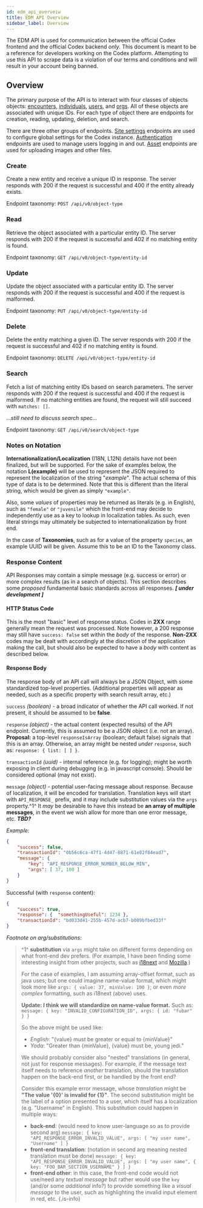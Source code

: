 ```yaml
---
id: edm_api_overveiw
title: EDM API Overview
sidebar_label: Overview
---
```


The EDM API is used for communication between the official Codex frontend and the official Codex backend _only_. This document is meant to be a reference for developers working on the Codex platform. Attempting to use this API to scrape data is a violation of our terms and conditions and will result in your account being banned. 

## Overview
The primary purpose of the API is to interact with four classes of objects objects: [encounters](/docs/developers/edmapi/encounter), [individuals](/docs/developers/edmapi/individual), [users](/docs/developers/edmapi/user), and [orgs](/docs/developers/edmapi/org). All of these objects are associated with unique IDs. For each type of object there are endpoints for creation, reading, updating, deletion, and search.

There are three other groups of endpoints. [Site settings](/docs/developers/edmapi/site_settings) endpoints are used to configure global settings for the Codex instance. [Authentication](/docs/developers/edmapi/authentication) endpoints are used to manage users logging in and out. [Asset](/docs/developers/edmapi/assets) endpoints are used for uploading images and other files.

### Create
Create a new entity and receive a unique ID in response. The server responds with 200 if the request is successful and 400 if the entity already exists.

Endpoint taxonomy: `POST /api/v0/object-type`

### Read
Retrieve the object associated with a particular entity ID. The server responds with 200 if the request is successful and 402 if no matching entity is found.

Endpoint taxonomy: `GET /api/v0/object-type/entity-id`

### Update
Update the object associated with a particular entity ID. The server responds with 200 if the request is successful and 400 if the request is malformed. 

Endpoint taxonomy: `PUT /api/v0/object-type/entity-id`

### Delete
Delete the entity matching a given ID. The server responds with 200 if the request is successful and 402 if no matching entity is found.

Endpoint taxonomy: `DELETE /api/v0/object-type/entity-id`

### Search
Fetch a list of matching entity IDs based on search parameters. The server responds with 200 if the request is successful and 400 if the request is malformed. If no matching entities are found, the request will still succeed with `matches: []`.

*...still need to discuss search spec...*

Endpoint taxonomy: `GET /api/v0/search/object-type`

### Notes on Notation

**Internationalization/Localization** (I18N, L12N) details have not been finalized, but will be supported.  For the sake of examples below, the notation **L(example)** will be used to represent the JSON required to represent the localization of the string "*example*".  The actual schema of this type of data is to be determined.  Note that this is different than the literal string, which would be given as simply `"example"`.

Also, some *values* of properties may be returned as literals (e.g. in English), such as `"female"` or `"juvenile"` which the front-end may decide to independently use as a key to lookup in localization tables.  As such, even literal strings may ultimately be subjected to internationalization by front end.

In the case of **Taxonomies**, such as for a value of the property `species`, an example UUID will be given.  Assume this to be an ID to the Taxonomy class.

### Response Content

API Responses may contain a simple message (e.g. success or error) or more complex results (as in a search of objects).  This section describes some *proposed* fundamental basic standards across all responses.  ***[ under development ]***

#### HTTP Status Code
This is the most "basic" level of response status.  Codes in **2XX** range generally mean the request was processed.  Note however, a 200 response may still have `success: false` set within the *body* of the response.  **Non-2XX** codes may be dealt with accordingly at the discretion of the application making the call, but should also be expected to have a *body* with content as described below.

#### Response Body
The response body of an API call will always be a JSON Object, with some standardized top-level properties.  (Additional properties will appear as needed, such as a specific property with search result array, etc.)

`success` *(boolean)* - a broad indicator of whether the API call worked.  If not present, it should be assumed to be **false**.

`response` *(object)* - the actual content (expected results) of the API endpoint.  Currently, this is assumed to be a JSON object (i.e. not an array).  **Proposal:** a top-level `responseIsArray` (boolean; default false) signals that this is an array.  Otherwise, an array might be nested *under* `response`, such as:  `response: { list: [ ] }`.

`transactionId` *(uuid)* - internal reference (e.g. for logging); might be worth exposing in client during debugging (e.g. in javascript console). Should be considered optional (may not exist).

`message` *(object)* - potential user-facing message about response.  Because of localization, it will be encoded for translation.  Translation keys will start with `API_RESPONSE_` prefix, and it may include substitution values via the `args` property.^1^  It *may* be desirable to have this instead be **an array of multiple messages**, in the event we wish allow for more than one error message, etc.  ***TBD?***

*Example:*

```json
{
    "success": false,
    "transactionId": "0b56c6ca-47f1-4d47-8871-61e82f84ead7",
    "message": {
        "key": "API_RESPONSE_ERROR_NUMBER_BELOW_MIN",
        "args": [ 37, 100 ]
    }
}
```
Successful (with `response` content):
```json
{
    "success": true,
    "response": {  "somethingUseful": 1234 },
    "transactionId": "bd033d41-255b-457d-acb7-b009bfbed33f"
}
```

*Footnote on arg/substitutions:*
> ^1^ **substitution** via `args` might take on different forms depending on what front-end dev prefers.  (For example, I have been finding some interesting insight from other projects, such as [i18next](https://www.i18next.com/translation-function/formatting) and [Mozilla](https://developer.mozilla.org/en-US/docs/Mozilla/Add-ons/WebExtensions/Internationalization).)
>
> For the case of examples, I am assuming array-offset format, such as java uses; but one could imagine name-value format, which might look more like `args: { value: 37, minValue: 100 }`; or even *more complex* formatting, such as i18next (above) uses.
>
> **Update: I think we will standardize on name-value format.** Such as: `message: { key: "INVALID_CONFIGURATION_ID", args: { id: "fubar" } }`
>
> So the above might be used like:
> - *English*: "{value} must be greater or equal to {minValue}"
> - *Yoda*: "Greater than {minValue}, {value} must be, young jedi."
>
> We should probably consider also "nested" translations (in general, not just for response messages).  For example, if the message text itself needs to reference *another* translation, should the translation happen on the back-end first, or be handled by the front end?
>
> Consider this example error message, whose *translation* might be **"The value '{0}' is invalid for {1}"**.  The second substitution might be the label of a option presented to a user, which itself has a localization (e.g. "Username" in English).  This substitution could happen in multiple ways:
>
> - **back-end**: (would need to know user-language so as to provide second arg) `message: { key: "API_RESPONSE_ERROR_INVALID_VALUE", args: [ "my user name", "Username" ] }`
> - **front-end translation**: (notation in second arg meaning nested translation must be done) `message: { key: "API_RESPONSE_ERROR_INVALID_VALUE", args: [ "my user name", { key: "FOO_BAR_SECTION_USERNAME" } ] }`
> - **front-end other**: in this case, the front-end code would not use/need any *textual message* but rather would use the `key` (and/or some *additional* info?) to provide something like a *visual message* to the user, such as highlighting the invalid input element in red, etc.
{.is-info}

